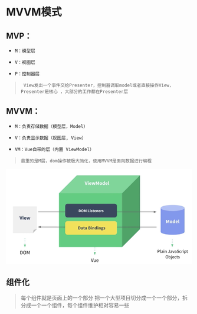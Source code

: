 # MVVM模式

## MVP：
+     M：模型层
+     V：视图层
+     P：控制器层
>      View发出一个事件交给Presenter，控制器调取model或者直接操作View，Presenter是核心 ，大部分的工作都在Presenter层
## MVVM：
+     M：负责存储数据（模型层，Model）
+     V：负责显示数据（视图层, View）
+     VM：Vue自带的层（内置 ViewModel）
>     最重的是M层，dom操作被极大简化，使用MVVM是面向数据进行编程
![MVVM模式在Vue中的体现](MVVM模式的图解.png)

## 组件化
> 每个组件就是页面上的一个部分
  把一个大型项目切分成一个一个部分，拆分成一个一个组件，每个组件维护相对容易一些
